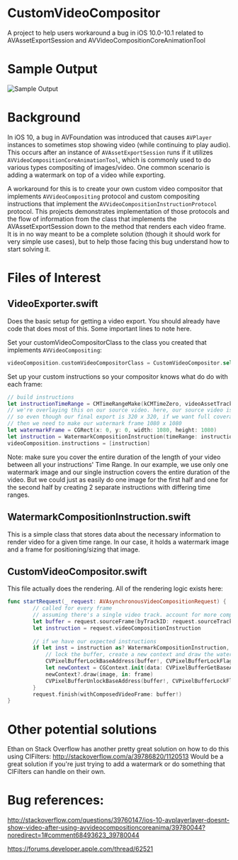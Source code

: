 # CustomVideoCompositor
A project to help users workaround a bug in iOS 10.0-10.1 related to AVAssetExportSession and AVVideoCompositionCoreAnimationTool

# Sample Output
![Sample Output](http://i.imgur.com/ovzm4QU.gif "Logo Title Text 1")

# Background
In iOS 10, a bug in AVFoundation was introduced that causes `AVPlayer` instances to sometimes stop showing video (while continuing to play audio). This occurs after an instance of `AVAssetExportSession` runs if it utilizes `AVVideoCompositionCoreAnimationTool`, which is commonly used to do various types compositing of images/video. One common scenario is adding a watermark on top of a video while exporting.

A workaround for this is to create your own custom video compositor that implements `AVVideoCompositing` protocol and custom compositing instructions that implement the `AVVideoCompositionInstructionProtocol` protocol. This projects demonstrates implementation of those protocols and the flow of information from the class that implements the AVAssetExportSession down to the method that renders each video frame. It is in no way meant to be a complete solution (though it should work for very simple use cases), but to help those facing this bug understand how to start solving it.

# Files of Interest

## VideoExporter.swift
Does the basic setup for getting a video export. You should already have code that does most of this. Some important lines to note here.

Set your customVideoCompositorClass to the class you created that implements `AVVideoCompositing`:

```swift
videoComposition.customVideoCompositorClass = CustomVideoCompositor.self
```    
Set up your custom instructions so your compositor knows what do do with each frame:
```swift
// build instructions
let instructionTimeRange = CMTimeRangeMake(kCMTimeZero, videoAssetTrack.timeRange.duration)
// we're overlaying this on our source video. here, our source video is 1080 x 1080
// so even though our final export is 320 x 320, if we want full coverage of the video with our watermark,
// then we need to make our watermark frame 1080 x 1080
let watermarkFrame = CGRect(x: 0, y: 0, width: 1080, height: 1080)
let instruction = WatermarkCompositionInstruction(timeRange: instructionTimeRange, watermarkImage: image!, watermarkFrame: watermarkFrame)
videoComposition.instructions = [instruction]
```

Note: make sure you cover the entire duration of the length of your video between all your instructions' Time Range. In our example, we use only one watermark image and our single instruction covers the entire duration of the video. But we could just as easily do one image for the first half and one for the second half by creating 2 separate instructions with differing time ranges.

## WatermarkCompositionInstruction.swift

This is a simple class that stores data about the necessary information to render video for a given time range. In our case, it holds a watermark image and a frame for positioning/sizing that image.

## CustomVideoCompositor.swift

This file actually does the rendering. All of the rendering logic exists here:

```swift
func startRequest(_ request: AVAsynchronousVideoCompositionRequest) {
        // called for every frame
        // assuming there's a single video track. account for more complex scenarios as you need to
        let buffer = request.sourceFrame(byTrackID: request.sourceTrackIDs[0].int32Value)
        let instruction = request.videoCompositionInstruction
        
        // if we have our expected instructions
        if let inst = instruction as? WatermarkCompositionInstruction, let image = inst.watermarkImage, let frame = inst.watermarkFrame  {
            // lock the buffer, create a new context and draw the watermark image
            CVPixelBufferLockBaseAddress(buffer!, CVPixelBufferLockFlags.readOnly)
            let newContext = CGContext.init(data: CVPixelBufferGetBaseAddress(buffer!), width: CVPixelBufferGetWidth(buffer!), height: CVPixelBufferGetHeight(buffer!), bitsPerComponent: 8, bytesPerRow: CVPixelBufferGetBytesPerRow(buffer!), space: CGColorSpaceCreateDeviceRGB(), bitmapInfo: CGImageAlphaInfo.premultipliedLast.rawValue)
            newContext?.draw(image, in: frame)
            CVPixelBufferUnlockBaseAddress(buffer!, CVPixelBufferLockFlags.readOnly)
        }
        request.finish(withComposedVideoFrame: buffer!)
}
```

# Other potential solutions

Ethan on Stack Overflow has another pretty great solution on how to do this using CIFilters: http://stackoverflow.com/a/39786820/1120513 Would be a great solution if you're just trying to add a watermark or do something that CIFilters can handle on their own.

# Bug references:

http://stackoverflow.com/questions/39760147/ios-10-avplayerlayer-doesnt-show-video-after-using-avvideocompositioncoreanima/39780044?noredirect=1#comment68493623_39780044

https://forums.developer.apple.com/thread/62521
